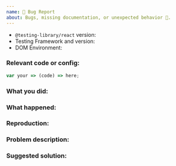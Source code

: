 ```yaml
---
name: 🐛 Bug Report
about: Bugs, missing documentation, or unexpected behavior 🤔.
---
```


<!--

* Please fill out this template with all the relevant information so we can
  understand what's going on and fix the issue. We appreciate bugs filed and PRs
  submitted!

* If your issue is regarding one of the query APIs (`getByText`,
  `getByLabelText`, etc), then please file it on the `dom-testing-library`
  repository instead. If you file it here it will be closed. Thanks :)

* Please make sure that you are familiar with and follow the Code of Conduct for
  this project (found in the CODE_OF_CONDUCT.md file).

We'll probably ask you to submit the fix (after giving some direction). If
you've never done that before, that's great! Check this free short video
tutorial to learn how: http://kcd.im/pull-request

-->

- `@testing-library/react` version:
- Testing Framework and version:
  <!-- are you using jest, mocha, puppeteer, ava? And what version? -->
- DOM Environment:
  <!-- If you're using jsdom (the default with jest), what version? Otherwise, what browser and version are you running tests in? -->

<!--
Keep in mind that if you're using a version of node we don't support that
could also be an issue. Check our package.json file "engines" config for the
supported version.

Also keep in mind that if you're using a version of react we don't support
that could be an issue. Check our package.json file "peerDependencies" config
for the supported version.
-->

### Relevant code or config:

```js
var your => (code) => here;
```

<!--
If this is an issue with documentation, please file an issue on the docs repo:
https://github.com/testing-library/testing-library-docs
-->

### What you did:

<!-- What you were doing -->

### What happened:

<!-- Please provide the full error message/screenshots/anything -->

### Reproduction:

<!--
If possible, please try to reproduce this issue in Stackblitz. You can fork the one
here: https://testing-library.com/new-rtl
-->

### Problem description:

<!-- Please describe why the current behavior is a problem -->

### Suggested solution:

<!--
It's ok if you don't have a suggested solution, but it really helps if you could
do a little digging to come up with some suggestion of how to improve things.
-->
